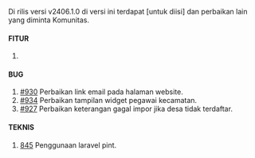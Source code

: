 Di rilis versi v2406.1.0 di versi ini terdapat [untuk diisi] dan perbaikan lain yang diminta Komunitas.


#### FITUR

1. 


#### BUG
 
1. [#930](https://github.com/OpenSID/OpenDK/issues/930) Perbaikan link email pada halaman website.
2. [#934](https://github.com/OpenSID/OpenDK/issues/934) Perbaikan tampilan widget pegawai kecamatan.
3. [#927](https://github.com/OpenSID/OpenDK/issues/927) Perbaikan keterangan gagal impor jika desa tidak terdaftar.


#### TEKNIS

1. [845](https://github.com/OpenSID/OpenDK/issues/845) Penggunaan laravel pint.